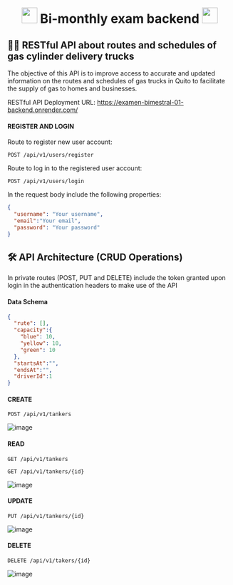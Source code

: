 <h1 align="center"><img src="https://github.com/JohnMata0427/Laboratorio-12-13/assets/150484680/bfb548e6-b88e-4a4b-a356-42fe727eeb0b" height="35px"> Bi-monthly exam backend <img src="https://github.com/JohnMata0427/Laboratorio-12-13/assets/150484680/bfb548e6-b88e-4a4b-a356-42fe727eeb0b" height="35px"></h1>

## 👨‍⚖️ RESTful API about routes and schedules of gas cylinder delivery trucks

The objective of this API is to improve access to accurate and updated information on the routes and schedules of gas trucks in Quito to facilitate the supply of gas to homes and businesses.

RESTful API Deployment URL: https://examen-bimestral-01-backend.onrender.com/


#### REGISTER AND LOGIN

Route to register new user account:

```http
POST /api/v1/users/register
```

Route to log in to the registered user account:

```http
POST /api/v1/users/login
```

In the request body include the following properties:

```json
{
  "username": "Your username",
  "email":"Your email",
  "password": "Your password"
}
```

## 🛠️ API Architecture (CRUD Operations)

In private routes (POST, PUT and DELETE) include the token granted upon login in the authentication headers to make use of the API

#### Data Schema

```json
{
  "rute": [],
  "capacity":{
    "blue": 10, 
    "yellow": 10, 
    "green": 10 
  },
  "startsAt":"",
  "endsAt":"",
  "driverId":1
}
```

#### CREATE

```http
POST /api/v1/tankers
```
![image](https://github.com/JohnMata0427/Laboratorio-12-13/assets/133397748/7baec65b-fb05-49b0-ae9d-0e32322a1072)


#### READ

```http
GET /api/v1/tankers
```

```http
GET /api/v1/tankers/{id}
```
![image](https://github.com/JohnMata0427/Laboratorio-12-13/assets/133397748/5b293e97-1496-4329-afa7-520e16576efb)

#### UPDATE

```http
PUT /api/v1/tankers/{id}
```
![image](https://github.com/JohnMata0427/Laboratorio-12-13/assets/133397748/41d54f02-11e5-4a8a-8cb5-e158c187e880)


#### DELETE

```http
DELETE /api/v1/takers/{id}
```
![image](https://github.com/JohnMata0427/Laboratorio-12-13/assets/133397748/29c662ff-26e5-4896-85c7-dc69582c6a47)

